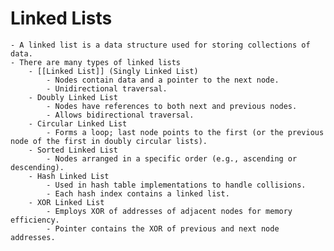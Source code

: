 # Linked Lists
	- A linked list is a data structure used for storing collections of data.
	- There are many types of linked lists
		- [[Linked List]] (Singly Linked List)
			- Nodes contain data and a pointer to the next node.
			- Unidirectional traversal.
		- Doubly Linked List
			- Nodes have references to both next and previous nodes.
			- Allows bidirectional traversal.
		- Circular Linked List
			- Forms a loop; last node points to the first (or the previous node of the first in doubly circular lists).
		- Sorted Linked List
			- Nodes arranged in a specific order (e.g., ascending or descending).
		- Hash Linked List
			- Used in hash table implementations to handle collisions.
			- Each hash index contains a linked list.
		- XOR Linked List
			- Employs XOR of addresses of adjacent nodes for memory efficiency.
			- Pointer contains the XOR of previous and next node addresses.